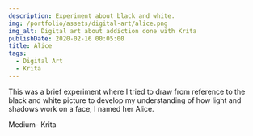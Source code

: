 ```yaml
---
description: Experiment about black and white.
img: /portfolio/assets/digital-art/alice.png
img_alt: Digital art about addiction done with Krita
publishDate: 2020-02-16 00:05:00
title: Alice
tags:
  - Digital Art
  - Krita
---
```


This was a brief experiment where I tried to draw from reference to the black
and white picture to develop my understanding of how light and shadows work
on a face, I named her Alice.

Medium- Krita
